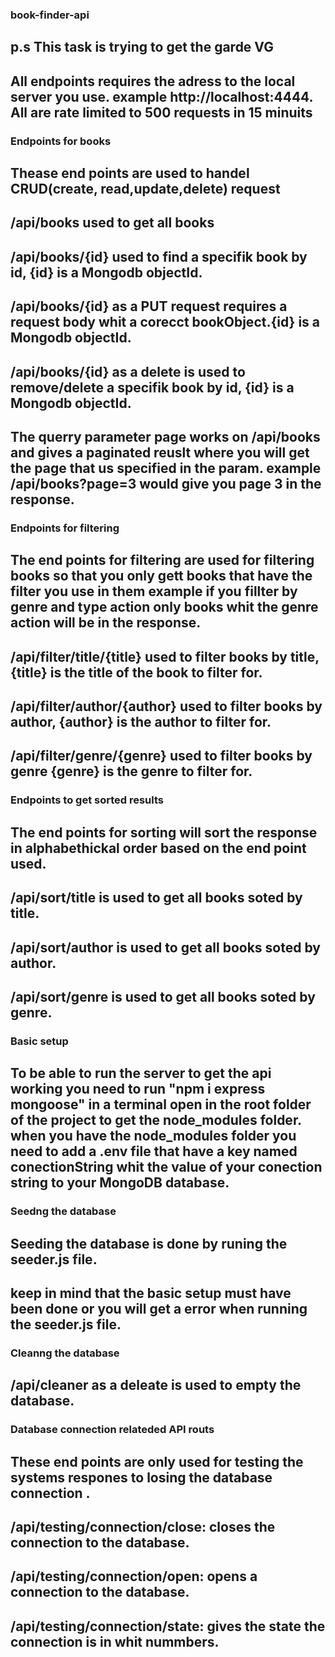 ### book-finder-api

## p.s This task is trying to get the garde VG

## All endpoints requires the adress to the local server you use. example http://localhost:4444. All are rate limited to 500 requests in 15 minuits 

### Endpoints for books

## Thease end points are used to handel CRUD(create, read,update,delete) request 

## /api/books used to get all books
## /api/books/{id} used to find a specifik book by id, {id} is a Mongodb objectId.
## /api/books/{id} as a PUT request requires a request body whit a corecct bookObject.{id} is a Mongodb objectId.
## /api/books/{id} as a delete is used to remove/delete a specifik book by id, {id} is a Mongodb objectId.
## The querry parameter page works on /api/books and gives a paginated reuslt where you will get the page that us specified in the param. example /api/books?page=3 would give you page 3 in the response.


### Endpoints for filtering

## The end points for filtering are used for filtering books so that you only gett books that have the filter you use in them example if you fillter by genre and type action only books whit the genre action will be in the response.

## /api/filter/title/{title} used to filter books by title, {title} is the title of the book to filter for.
## /api/filter/author/{author} used to filter books by author, {author} is the author to filter for.
## /api/filter/genre/{genre} used to filter books by genre {genre} is the genre to filter for.

### Endpoints to get sorted results

## The end points for sorting will sort the response in alphabethickal order based on the end point used.

## /api/sort/title is used to get all books soted by title.
## /api/sort/author is used to get all books soted by author.
## /api/sort/genre is used to get all books soted by genre.


### Basic setup

## To be able to run the server to get the api working you need to run "npm i express mongoose" in a terminal open in the root folder of the project to get the node_modules folder. when you have the node_modules folder you need to add a .env file that have a key named conectionString whit the value of your conection string to your MongoDB database.


### Seedng the database

## Seeding the database is done by runing the seeder.js file.
## keep in mind that the basic setup must have been done or you will get a error when running the seeder.js file.


### Cleanng the database
## /api/cleaner as a deleate is used to empty the database.


### Database connection relateded API routs

## These end points are only used for testing the systems respones to losing the database connection .

## /api/testing/connection/close: closes the connection to the database.
## /api/testing/connection/open: opens a connection to the database.
## /api/testing/connection/state: gives the state the connection is in whit nummbers.